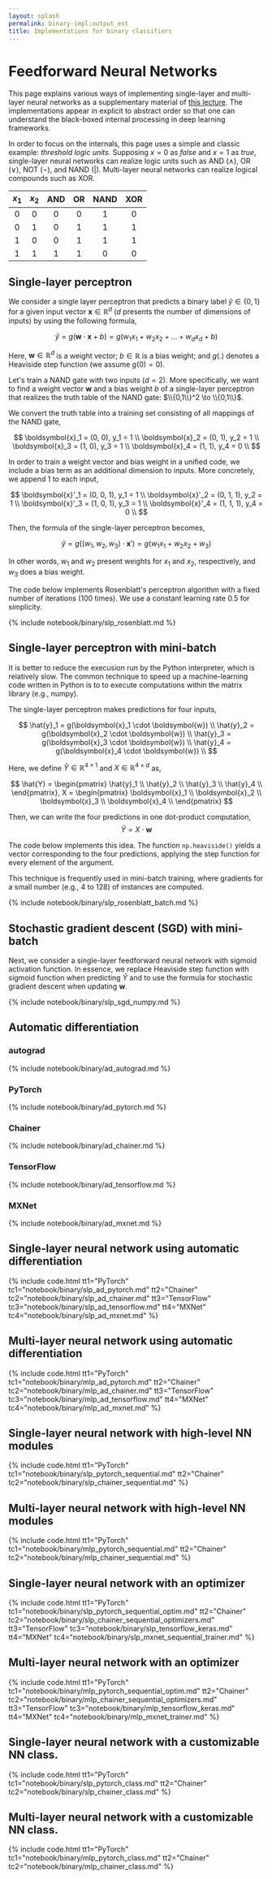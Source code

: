 ```yaml
---
layout: splash
permalink: binary-impl:output_ext
title: Implementations for binary classifiers
---
```


# Feedforward Neural Networks

This page explains various ways of implementing single-layer and multi-layer neural networks as a supplementary material of [this lecture](https://speakerdeck.com/chokkan/feedforward-neural-network-i-binary-classification). The implementations appear in explicit to abstract order so that one can understand the black-boxed internal processing in deep learning frameworks.

In order to focus on the internals, this page uses a simple and classic example: *threshold logic units*.
Supposing $x=0$ as *false* and $x=1$ as *true*, single-layer neural networks can realize logic units such as AND ($\wedge$), OR ($\vee$), NOT ($\lnot$), and NAND ($|$). Multi-layer neural networks can realize logical compounds such as XOR.

| $x_1$ | $x_2$ | AND | OR | NAND | XOR |
| :---: |:-----:|:---:|:--:|:----:|:---:|
| 0 | 0 | 0 | 0 | 1 | 0 |
| 0 | 1 | 0 | 1 | 1 | 1 |
| 1 | 0 | 0 | 1 | 1 | 1 |
| 1 | 1 | 1 | 1 | 0 | 0 |

## Single-layer perceptron

We consider a single layer perceptron that predicts a binary label $\hat{y} \in \{0, 1\}$ for a given input vector $\boldsymbol{x} \in \mathbb{R}^d$ ($d$ presents the number of dimensions of inputs) by using the following formula,

$$
\hat{y} = g(\boldsymbol{w} \cdot \boldsymbol{x} + b) = g(w_1 x_1 + w_2 x_2 + ... + w_d x_d + b)
$$

Here, $\boldsymbol{w} \in \mathbb{R}^d$ is a weight vector; $b \in \mathbb{R}$ is a bias weight; and $g(.)$ denotes a Heaviside step function (we assume $g(0)=0$).

Let's train a NAND gate with two inputs ($d = 2$). More specifically, we want to find a weight vector $\boldsymbol{w}$ and a bias weight $b$ of a single-layer perceptron that realizes the truth table of the NAND gate: $\\{0,1\\}^2 \to \\{0,1\\}$.

We convert the truth table into a training set consisting of all mappings of the NAND gate,

$$
\boldsymbol{x}_1 = (0, 0), y_1 = 1 \\
\boldsymbol{x}_2 = (0, 1), y_2 = 1 \\
\boldsymbol{x}_3 = (1, 0), y_3 = 1 \\
\boldsymbol{x}_4 = (1, 1), y_4 = 0 \\
$$

In order to train a weight vector and bias weight in a unified code, we include a bias term as an additional dimension to inputs. More concretely, we append $1$ to each input,

$$
\boldsymbol{x}'_1 = (0, 0, 1), y_1 = 1 \\
\boldsymbol{x}'_2 = (0, 1, 1), y_2 = 1 \\
\boldsymbol{x}'_3 = (1, 0, 1), y_3 = 1 \\
\boldsymbol{x}'_4 = (1, 1, 1), y_4 = 0 \\
$$

Then, the formula of the single-layer perceptron becomes,

$$
\hat{y} = g((w_1, w_2, w_3) \cdot \boldsymbol{x}') = g(w_1 x_1 + w_2 x_2 + w_3)
$$

In other words, $w_1$ and $w_2$ present weights for $x_1$ and $x_2$, respectively, and $w_3$ does a bias weight.

The code below implements Rosenblatt's perceptron algorithm with a fixed number of iterations (100 times). We use a constant learning rate 0.5 for simplicity.

{% include notebook/binary/slp_rosenblatt.md %}

## Single-layer perceptron with mini-batch

It is better to reduce the execusion run by the Python interpreter, which is relatively slow. The common technique to speed up a machine-learning code written in Python is to to execute computations within the matrix library (e.g., numpy).

The single-layer perceptron makes predictions for four inputs,

$$
\hat{y}_1 = g(\boldsymbol{x}_1 \cdot \boldsymbol{w}) \\
\hat{y}_2 = g(\boldsymbol{x}_2 \cdot \boldsymbol{w}) \\
\hat{y}_3 = g(\boldsymbol{x}_3 \cdot \boldsymbol{w}) \\
\hat{y}_4 = g(\boldsymbol{x}_4 \cdot \boldsymbol{w}) \\
$$

Here, we define $\hat{Y} \in \mathbb{R}^{4 \times 1}$ and $X \in \mathbb{R}^{4 \times d}$ as,

$$
\hat{Y} = \begin{pmatrix} 
  \hat{y}_1 \\ 
  \hat{y}_2 \\ 
  \hat{y}_3 \\ 
  \hat{y}_4 \\ 
\end{pmatrix},
X = \begin{pmatrix} 
  \boldsymbol{x}_1 \\ 
  \boldsymbol{x}_2 \\ 
  \boldsymbol{x}_3 \\ 
  \boldsymbol{x}_4 \\ 
\end{pmatrix}
$$

Then, we can write the four predictions in one dot-product computation,
$$
\hat{Y} = X \cdot \boldsymbol{w}
$$

The code below implements this idea. The function `np.heaviside()` yields a vector corresponding to the four predictions, applying the step function for every element of the argument.

This technique is frequently used in mini-batch training, where gradients for a small number (e.g., 4 to 128) of instances are computed.

{% include notebook/binary/slp_rosenblatt_batch.md %}

## Stochastic gradient descent (SGD) with mini-batch

Next, we consider a single-layer feedforward neural network with sigmoid activation function.
In essence, we replace Heaviside step function with sigmoid function when predicting $\hat{Y}$ and to use the formula for stochastic gradient descent when updating $\boldsymbol{w}$.

{% include notebook/binary/slp_sgd_numpy.md %}

## Automatic differentiation

### autograd

{% include notebook/binary/ad_autograd.md %}

### PyTorch

{% include notebook/binary/ad_pytorch.md %}

### Chainer

{% include notebook/binary/ad_chainer.md %}

### TensorFlow

{% include notebook/binary/ad_tensorflow.md %}

### MXNet

{% include notebook/binary/ad_mxnet.md %}

## Single-layer neural network using automatic differentiation

{% include code.html tt1="PyTorch" tc1="notebook/binary/slp_ad_pytorch.md" tt2="Chainer" tc2="notebook/binary/slp_ad_chainer.md" tt3="TensorFlow" tc3="notebook/binary/slp_ad_tensorflow.md" tt4="MXNet" tc4="notebook/binary/slp_ad_mxnet.md" %}

## Multi-layer neural network using automatic differentiation

{% include code.html tt1="PyTorch" tc1="notebook/binary/mlp_ad_pytorch.md" tt2="Chainer" tc2="notebook/binary/mlp_ad_chainer.md" tt3="TensorFlow" tc3="notebook/binary/mlp_ad_tensorflow.md" tt4="MXNet" tc4="notebook/binary/mlp_ad_mxnet.md" %}

## Single-layer neural network with high-level NN modules

{% include code.html tt1="PyTorch" tc1="notebook/binary/slp_pytorch_sequential.md" tt2="Chainer" tc2="notebook/binary/slp_chainer_sequential.md" %}

## Multi-layer neural network with high-level NN modules

{% include code.html tt1="PyTorch" tc1="notebook/binary/mlp_pytorch_sequential.md" tt2="Chainer" tc2="notebook/binary/mlp_chainer_sequential.md" %}

## Single-layer neural network with an optimizer

{% include code.html tt1="PyTorch" tc1="notebook/binary/slp_pytorch_sequential_optim.md" tt2="Chainer" tc2="notebook/binary/slp_chainer_sequential_optimizers.md" tt3="TensorFlow" tc3="notebook/binary/slp_tensorflow_keras.md" tt4="MXNet" tc4="notebook/binary/slp_mxnet_sequential_trainer.md" %}

## Multi-layer neural network with an optimizer

{% include code.html tt1="PyTorch" tc1="notebook/binary/mlp_pytorch_sequential_optim.md" tt2="Chainer" tc2="notebook/binary/mlp_chainer_sequential_optimizers.md" tt3="TensorFlow" tc3="notebook/binary/mlp_tensorflow_keras.md" tt4="MXNet" tc4="notebook/binary/mlp_mxnet_trainer.md" %}

## Single-layer neural network with a customizable NN class.

{% include code.html tt1="PyTorch" tc1="notebook/binary/slp_pytorch_class.md" tt2="Chainer" tc2="notebook/binary/slp_chainer_class.md" %}

## Multi-layer neural network with a customizable NN class.

{% include code.html tt1="PyTorch" tc1="notebook/binary/mlp_pytorch_class.md" tt2="Chainer" tc2="notebook/binary/mlp_chainer_class.md" %}

<script src="https://code.jquery.com/jquery-3.3.1.min.js"></script>
<script src="https://cdnjs.cloudflare.com/ajax/libs/highlight.js/9.12.0/highlight.min.js"></script>

<script type="text/x-mathjax-config">
MathJax.Hub.Config({
  tex2jax: {inlineMath: [['$','$'], ['\\(','\\)']]}
});
</script>
<script src='https://cdnjs.cloudflare.com/ajax/libs/mathjax/2.7.5/MathJax.js?config=TeX-MML-AM_CHTML' async></script>

<script>
$(document).ready(function() {
  $('pre code[class="language-python"]').each(function(i, block) {
    hljs.highlightBlock(block);
  });
});
</script>